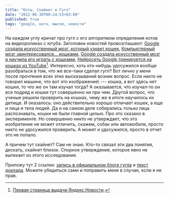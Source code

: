 ```yaml
---
title: "Коты, Скайнет и Гугл"
date: "2012-06-30T09:24:53+03:00"
published: true
tags: "google, котэ, мысли, новости"
---
```


На каждом углу кричат про гугл с его алгоритмом определения котов на видеороликах с ютуба. Заголовки новостей
провозглашают: [Google создала искусственный мозг, который узнает кошек](http://mir24.tv/news/hi-tech/5151190),
[Компьютерный мозг заинтересовался… кошками](http://www.isra.com/news/151591),
[Google создала искусственный мозг и научила его играть с кошками](http://ru.tsn.ua/nauka_it/google-sozdala-iskusstvennyy-mozg-i-nauchila-ego-igrat-s-koshkami.html),
[Нейросеть Google тренируется на кошках из YouTube](http://www.vesti.ru/doc.html?id=830822)[^1].
Интересно, хоть кто-нибудь удосужился вообще разобраться в том, что же все-таки сделал гугл? Вот лично у меня после
прочтения всех этих высказываний возник вопрос. Если никто не говорил машине, что вот это изображение\ --- кошка,
а вот здесь нет кошки, то что же он там изучал тогда? А оказывается, что изучал-то он все подряд и кошки тут совершенно
ни при чем. Другой вопрос, что ученые решили проверить на кошках, чему же в итоге научилось их детище. И оказалось:
оно действительно хорошо отличает кошек, а еще и лица и тела людей. Да и на самом деле собирались только лица
распознавать, кошки не были главной целью. Про это сказано в эксперименте. Но совершенно никто не утверждает, что это
изобретение не может отличить, скажем, собак или автомобили, просто никто не удосужился проверить. А может и удосужился,
просто в отчет это не попало.

А причем тут скайнет? Сам не знаю. Кто-то связал эти два понятия, дескать, скайнет близок. Спорное утверждение,
которое явно не вытекает из этого исследования.

Приложу тут 2 ссылки:
[запись в официальном блоге гугла](http://googleblog.blogspot.com/2012/06/using-large-scale-brain-simulations-for.html) и
[текст доклада](http://static.googleusercontent.com/external_content/untrusted_dlcp/research.google.com/en//archive/unsupervised_icml2012.pdf).
Можете убедиться сами и поправить меня в случае, если я не прав.

[^1]: [Первая страница выдачи Яндекс.Новости](http://news.yandex.by/yandsearch?cl4url=news.israelinfo.ru%2Ftechnology%2F41728).
